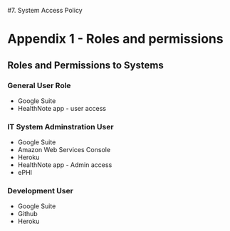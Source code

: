 #7. System Access Policy
# Appendix 1 - Roles and permissions

## Roles and Permissions to Systems

### General User Role
* Google Suite
* HealthNote app - user access

### IT System Adminstration User
* Google Suite
* Amazon Web Services Console
* Heroku
* HealthNote app - Admin access
* ePHI

### Development User
* Google Suite
* Github
* Heroku